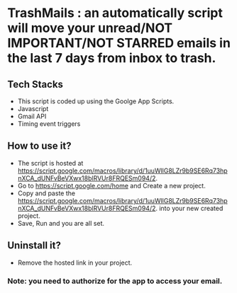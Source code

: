 # TrashMails : an automatically script will move your unread/NOT IMPORTANT/NOT STARRED emails in the last 7 days from inbox to trash.

## Tech Stacks

- This script is coded up using the Goolge App Scripts.
- Javascript
- Gmail API
- Timing event triggers

## How to use it?

- The script is hosted at https://script.google.com/macros/library/d/1uuWllG8LZr9b9SE6Rq73hpnXCA_dUNFvBeVXwx18blRVUr8FRQESm094/2.
- Go to https://script.google.com/home and Create a new project.
- Copy and paste the https://script.google.com/macros/library/d/1uuWllG8LZr9b9SE6Rq73hpnXCA_dUNFvBeVXwx18blRVUr8FRQESm094/2. into your new created project.
- Save, Run and you are all set.

## Uninstall it? 

- Remove the hosted link in your project.

### Note: you need to authorize for the app to access your email.


